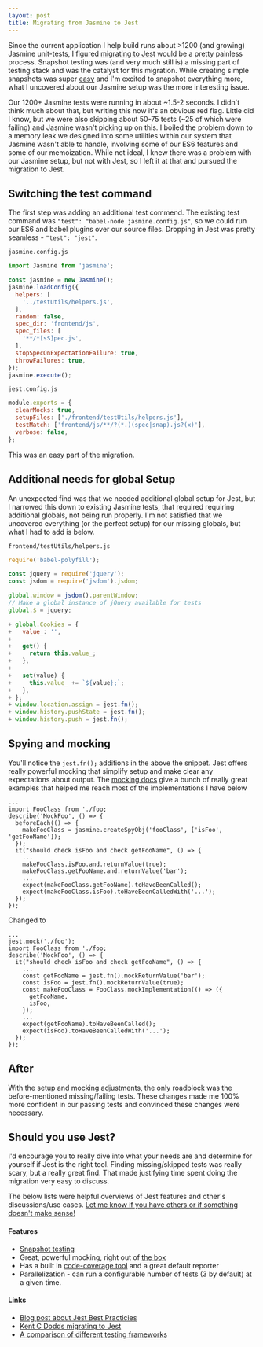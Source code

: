 ```yaml
---
layout: post
title: Migrating from Jasmine to Jest
---
```


Since the current application I help build runs about >1200 (and growing) Jasmine unit-tests, I figured [migrating to Jest](https://facebook.github.io/jest/docs/en/migration-guide.html) would be a pretty painless process. Snapshot testing was (and very much still is) a missing part of  testing stack and was the catalyst for this migration. While creating simple snapshots was super [easy](http://facebook.github.io/jest/docs/en/snapshot-testing.html) and I'm excited to snapshot everything more, what I uncovered about our Jasmine setup was the more interesting issue.

Our 1200+ Jasmine tests were running in about ~1.5-2 seconds. I didn't think much about that, but writing this now it's an obvious red flag. Little did I know, but we were also skipping about 50-75 tests (~25 of which were failing) and Jasmine wasn't picking up on this. I boiled the problem down to a memory leak we designed into some utilities within our system that Jasmine wasn't able to handle, involving some of our ES6 features and some of our memoization. While not ideal, I knew there was a problem with our Jasmine setup, but not with Jest, so I left it at that and pursued the migration to Jest.

## Switching the test command

The first step was adding an additional test commend. The existing test command was `"test": "babel-node jasmine.config.js"`, so we could run our ES6 and babel plugins over our source files. Dropping in Jest was pretty seamless - `"test": "jest"`.

`jasmine.config.js`
```javascript
import Jasmine from 'jasmine';

const jasmine = new Jasmine();
jasmine.loadConfig({
  helpers: [
    '../testUtils/helpers.js',
  ],
  random: false,
  spec_dir: 'frontend/js',
  spec_files: [
    '**/*[sS]pec.js',
  ],
  stopSpecOnExpectationFailure: true,
  throwFailures: true,
});
jasmine.execute();
```
`jest.config.js`
```javascript
module.exports = {
  clearMocks: true,
  setupFiles: ['./frontend/testUtils/helpers.js'],
  testMatch: ['frontend/js/**/?(*.)(spec|snap).js?(x)'],
  verbose: false,
};
```

This was an easy part of the migration.

## Additional needs for global Setup

An unexpected find was that we needed additional global setup for Jest, but I narrowed this down to existing Jasmine tests, that required requiring additional globals, not being run properly. I'm not satisfied that we uncovered everything (or the perfect setup) for our missing globals, but what I had to add is below.

`frontend/testUtils/helpers.js`
```javascript
require('babel-polyfill');

const jquery = require('jquery');
const jsdom = require('jsdom').jsdom;

global.window = jsdom().parentWindow;
// Make a global instance of jQuery available for tests
global.$ = jquery;

+ global.Cookies = {
+   value_: '',
+
+   get() {
+     return this.value_;
+   },
+
+   set(value) {
+     this.value_ += `${value};`;
+   },
+ };
+ window.location.assign = jest.fn();
+ window.history.pushState = jest.fn();
+ window.history.push = jest.fn();
```

## Spying and mocking

You'll notice the `jest.fn();` additions in the above the snippet. Jest offers really powerful mocking that simplify setup and make clear any expectations about output. The [mocking docs](https://facebook.github.io/jest/docs/en/mock-function-api.html) give a bunch of really great examples that helped me reach most of the implementations I have below

```
...
import FooClass from './foo;
describe('MockFoo', () => {
  beforeEach(() => {
    makeFooClass = jasmine.createSpyObj('fooClass', ['isFoo', 'getFooName']);
  });
  it("should check isFoo and check getFooName", () => {
    ...
    makeFooClass.isFoo.and.returnValue(true);
    makeFooClass.getFooName.and.returnValue('bar');
    ...
    expect(makeFooClass.getFooName).toHaveBeenCalled();
    expect(makeFooClass.isFoo).toHaveBeenCalledWith('...');
  });
});
```

Changed to

```
...
jest.mock('./foo');
import FooClass from './foo;
describe('MockFoo', () => {
  it("should check isFoo and check getFooName", () => {
    ...
    const getFooName = jest.fn().mockReturnValue('bar');
    const isFoo = jest.fn().mockReturnValue(true);
    const makeFooClass = FooClass.mockImplementation(() => ({
      getFooName,
      isFoo,
    });
    ...
    expect(getFooName).toHaveBeenCalled();
    expect(isFoo).toHaveBeenCalledWith('...');
  });
});
```

## After

With the setup and mocking adjustments, the only roadblock was the before-mentioned missing/failing tests. These changes made me 100% more confident in our passing tests and convinced these changes were necessary.

## Should you use Jest?

I'd encourage you to really dive into what your needs are and determine for yourself if Jest is the right tool. Finding missing/skipped tests was really scary, but a really great find. That made justifying time spent doing the migration very easy to discuss.

The below lists were helpful overviews of Jest features and other's discussions/use cases. [Let me know if you have others or if something doesn't make sense!](https://twitter.com/fuhton)

#### Features
* [Snapshot testing](http://facebook.github.io/jest/docs/en/snapshot-testing.html)
* Great, powerful mocking, right out of [the box](https://facebook.github.io/jest/docs/en/manual-mocks.html)
* Has a built in [code-coverage tool](https://istanbul.js.org/docs/tutorials/jest/) and a great default reporter
* Parallelization - can run a configurable number of tests (3 by default) at a given time.

#### Links
* [Blog post about Jest Best Practicies](http://facebook.github.io/jest/blog/2016/03/11/javascript-unit-testing-performance.html)
* [Kent C Dodds migrating to Jest ](https://blog.kentcdodds.com/migrating-to-jest-881f75366e7e)
* [A comparison of different testing frameworks](https://medium.com/powtoon-engineering/a-complete-guide-to-testing-javascript-in-2017-a217b4cd5a2a)

